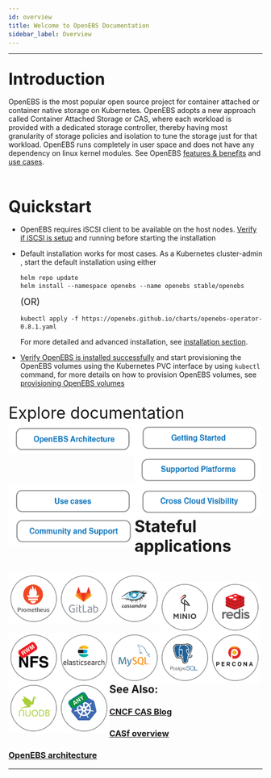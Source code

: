 ```yaml
---
id: overview
title: Welcome to OpenEBS Documentation
sidebar_label: Overview
---
```

------





##  <font size="6">Introduction</font>



OpenEBS is the most popular open source project for container attached or container native storage on Kubernetes. OpenEBS adopts a new approach called Container Attached Storage or CAS, where each workload is provided with a dedicated storage controller, thereby having most granularity of storage policies and isolation to tune the storage just for that workload. OpenEBS runs completely in user space and does not have any dependency on linux kernel modules. See  OpenEBS  <a href="/docs/next/features.html">features & benefits</a> and <a href="/docs/next/usecases.html" target="">use cases</a>.

<br>



## <font size="6">Quickstart</font>

- OpenEBS requires iSCSI client to be available on the host nodes. [Verify if iSCSI is setup](/docs/next/iscsiclient.html) and running before starting the installation

- Default installation works for most cases. As a Kubernetes cluster-admin , start the default installation using either

  ```
  helm repo update
  helm install --namespace openebs --name openebs stable/openebs
  ```

  <font size="4">(OR)</font>

  ```
  kubectl apply -f https://openebs.github.io/charts/openebs-operator-0.8.1.yaml
  ```

  For more detailed and advanced installation,  see [installation section](/docs/next/installation.html). 

  

- [Verify OpenEBS is installed successfully]() and start provisioning the OpenEBS volumes using the Kubernetes PVC interface by using `kubectl` command, for more details on how to provision OpenEBS volumes, see  [provisioning OpenEBS volumes](/docs/next/provisionvols.html)

<br>
<font size="6">Explore documentation</font>

<br>

<div class="row">
  <div class="column2">
	<a href="/docs/next/architecture.html">
		<img src="/docs/assets/intro-arch.png" alt="OpenEBS Architecture" style="float:left;width:250px;">
	</a>
  </div>
  <div class="column2">
	<a href="/docs/next/quickstart.html">
		<img src="/docs/assets/intro-gs.png" alt="OpenEBS Architecture" style="float:left;width:250px;">
	</a>
  </div>
  <div class="column2">
	<a href="/docs/next/quickstart.html">
		<img src="/docs/assets/intro-platforms.png" alt="OpenEBS Architecture" style="float:left;width:250px;">
	</a>
  </div>
</div>

<div class="row">
  <div class="column2">
	<a href="/docs/next/quickstart.html">
		<img src="/docs/assets/intro-uc.png" alt="OpenEBS Architecture" style="float:left;width:250px;">
	</a>
  </div>
  <div class="column2">
	<a href="/docs/next/mayaonline.html">
		<img src="/docs/assets/intro-mo.png" alt="OpenEBS Architecture" style="float:left;width:250px;">
	</a>
  </div>
  <div class="column2">
	<a href="/docs/next/support.html">
		<img src="/docs/assets/intro-support.png" alt="OpenEBS Architecture" style="float:left;width:250px;">
	</a>
  </div>
</div>
<br>

<br>

<br>

## <font size="6">Stateful applications </font>

<br>


<div class="row" width=60%>
    <div class="column2">
	<a href="/docs/next/prometheus.html" target="_blank">
		<img src="/docs/assets/a-prometheus.png" alt="OpenEBS Architecture" style="float:left;width:100px;">
	</a>
  </div>

<div class="column2">
	<a href="/docs/next/gitlab.html" target="_blank">
		<img src="/docs/assets/a-gitlab.png" alt="OpenEBS Architecture" style="float:left;width:100px;">
	</a>
  </div>
  <div class="column2">
	<a href="/docs/next/cassandra.html" target="_blank">
		<img src="/docs/assets/a-cassandra.png" alt="OpenEBS Architecture" style="float:left;width:100px;">
	</a>
  </div>

</div>

<br>

<div class="row" width=60%>

<div class="column2">
	<a href="/docs/next/minio.html" target="_blank">
		<img src="/docs/assets/a-minio.png" alt="OpenEBS Minio" style="float:left;width:100px;">
	</a>
  </div>
<div class="column2">
	<a href="/docs/next/redis.html" target="_blank">
		<img src="/docs/assets/a-redis.png" alt="OpenEBS Redis" style="float:left;width:100px;">
	</a>
  </div>  
  <div class="column2">
	<a href="/docs/next/nfs.html" target="_blank">
		<img src="/docs/assets/a-nfs.png" alt="OpenEBS NFS" style="float:left;width:100px;">
	</a>
  </div>

</div>



<br>

<div class="row" width=60%>

<div class="column2">
	<a href="/docs/next/elasticsearch.html" target="_blank">
		<img src="/docs/assets/a-elastic.png" alt="OpenEBS Architecture" style="float:left;width:100px;">
	</a>
  </div>
<div class="column2">
	<a href="/docs/next/mysql.html" target="_blank">
		<img src="/docs/assets/a-mysql.png" alt="OpenEBS Architecture" style="float:left;width:100px;">
	</a>
  </div>  
  <div class="column2">
	<a href="/docs/next/postgres.html" target="_blank">
		<img src="/docs/assets/a-postgres.png" alt="OpenEBS Architecture" style="float:left;width:100px;">
	</a>
  </div>

</div>



<br>

<div class="row">
  <div class="column2">
	<a href="/docs/next/percona.html" target="_blank">
		<img src="/docs/assets/a-percona.png" alt="OpenEBS Architecture" style="float:left;width:100px;">
	</a>
  </div>
  <div class="column2">
	<a href="/docs/next/nuodb.html" target="_blank">
		<img src="/docs/assets/a-nuodb.png" alt="OpenEBS Architecture" style="float:left;width:100px;">
	</a>
  </div>
 <div class="column2">
	<a href="/docs/next/stateful.html" target="_blank">
		<img src="/docs/assets/a-stateful.png" alt="OpenEBS Architecture" style="float:left;width:100px;">
	</a>
  </div>
</div>

<br><br>

## See Also:

### <a href="https://www.cncf.io/blog/2018/04/19/container-attached-storage-a-primer/" target="_blank">CNCF CAS Blog</a>

### [CASf overview](/docs/next/cas.html)

### [OpenEBS architecture](/docs/next/architecture.html)

<hr>

<!-- Hotjar Tracking Code for https://docs.openebs.io -->

<script>
   (function(h,o,t,j,a,r){
       h.hj=h.hj||function(){(h.hj.q=h.hj.q||[]).push(arguments)};
       h._hjSettings={hjid:785693,hjsv:6};
       a=o.getElementsByTagName('head')[0];
       r=o.createElement('script');r.async=1;
       r.src=t+h._hjSettings.hjid+j+h._hjSettings.hjsv;
       a.appendChild(r);
   })(window,document,'https://static.hotjar.com/c/hotjar-','.js?sv=');
</script>


<!-- Global site tag (gtag.js) - Google Analytics -->

<script async src="https://www.googletagmanager.com/gtag/js?id=UA-92076314-12"></script>
<script>
  window.dataLayer = window.dataLayer || [];
  function gtag(){dataLayer.push(arguments);}
  gtag('js', new Date());

  gtag('config', 'UA-92076314-12');
</script>
